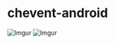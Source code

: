 # chevent-android


![Imgur](http://i.imgur.com/7kluKl2.png)
![Imgur](http://i.imgur.com/xdRfjfD.png)

